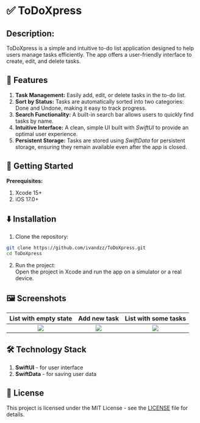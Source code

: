 # ✅ ToDoXpress
## Description:
ToDoXpress is a simple and intuitive to-do list application designed to help users manage tasks efficiently. The app offers a user-friendly interface to create, edit, and delete tasks.

## 📲 Features
1. **Task Management:** Easily add, edit, or delete tasks in the to-do list.
2. **Sort by Status:** Tasks are automatically sorted into two categories: Done and Undone, making it easy to track progress.
3. **Search Functionality:** A built-in search bar allows users to quickly find tasks by name.
4. **Intuitive Interface:** A clean, simple UI built with *SwiftUI* to provide an optimal user experience.
5. **Persistent Storage:** Tasks are stored using *SwiftData* for persistent storage, ensuring they remain available even after the app is closed.
   
## 🚀 Getting Started
**Prerequisites:**
1. Xcode 15+ 
2. iOS 17.0+

## ⬇️ Installation
1. Clone the repository:
```sh
git clone https://github.com/ivandzz/ToDoXpress.git
cd ToDoXpress
```
2. Run the project: <br>
Open the project in Xcode and run the app on a simulator or a real device.

## 🖼️ Screenshots
List with empty state | Add new task | List with some tasks |
:--------------------:|:------------:|:--------------------:|
![](https://github.com/ivandzz/ToDoXpress/assets/148357385/3ab9a959-bf3b-4841-83dd-7a92d564543f)  |  ![](https://github.com/ivandzz/ToDoXpress/assets/148357385/26fb7d0a-c02b-4091-9864-bbd372166504) | ![](https://github.com/ivandzz/ToDoXpress/assets/148357385/5a3097eb-8ed1-4e7a-b980-6d15edab928a)

## 🛠️ Technology Stack
1. **SwiftUI** - for user interface
2. **SwiftData** - for saving user data

## 📄 License
This project is licensed under the MIT License - see the [LICENSE](./LICENSE) file for details.
